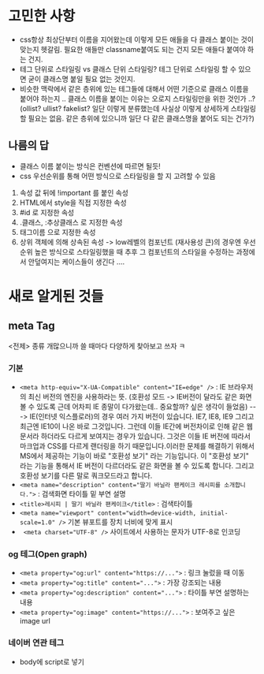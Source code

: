 # 고민한 사항
- css항상 최상단부터 이름을 지어왔는데 이렇게 모든 애들을 다 클래스 붙이는 것이 맞는지 헷갈림. 필요한 애들만 classname붙여도 되는 건지 모든 애들다 붙여야 하는 건지.
- 테그 단위로 스타일링 vs 클래스 단위 스타일링? 테그 단위로 스타일링 할 수 있으면 굳이 클래스명 붙일 필요 없는 것인지.
- 비슷한 맥락에서 같은 층위에 있는 테그들에 대해서 어떤 기준으로 클래스 이름을 붙어야 하는지 .. 클래스 이름을 붙이는 이유는 오로지 스타일링만을 위한 것인가 ..? (ollist? ullist? fakelist? 일단 이렇게 분류했는데 사실상 이렇게 상세하게 스타일링 할 필요는 없음. 같은 층위에 있으니까 일단 다 같은 클래스명을 붙어도 되는 건가?) 
## 나름의 답
- 클래스 이름 붙이는 방식은 컨벤션에 따르면 될듯!
- css 우선순위를 통해 어떤 방식으로 스타일링을 할 지 고려할 수 있음  
1. 속성 값 뒤에 !important 를 붙인 속성
2. HTML에서 style을 직접 지정한 속성
3. #id 로 지정한 속성
4. .클래스, :추상클래스 로 지정한 속성
5. 태그이름 으로 지정한 속성
6. 상위 객체에 의해 상속된 속성
-> low레벨의 컴포넌트 (재사용성 큰)의 경우엔 우선순위 높은 방식으로 스타일링했을 때 추후 그 컴포넌트의 스타일을 수정하는 과정에서 안덮여지는 케이스들이 생긴다 .... 



# 새로 알게된 것들
## meta Tag
<전제> 종류 개많으니까 쓸 때마다 다양하게 찾아보고 쓰자 ㅋ
### 기본
- `<meta http-equiv="X-UA-Compatible" content="IE=edge" />` : IE 브라우저의 최신 버전의 엔진을 사용하라는 뜻. (호환성 모드 -> IE버전이 달라도 같은 화면 볼 수 있도록 근데 어차피 IE 종말이 다가왔는데.. 중요할까? 싶은 생각이 들었음)
---> IE(인터넷 익스플로러)의 경우 여러 가지 버전이 있습니다. IE7, IE8, IE9 그리고 최근엔 IE10이 나온 바로 그것입니다. 그런데 이들 IE간에 버전차이로 인해 같은 웹 문서라 하더라도 다르게 보여지는 경우가 있습니다. 그것은 이들 IE 버전에 따라서 마크업과 CSS를 다르게 랜더링을 하기 때문입니다.이러한 문제를 해결하기 위해서 MS에서 제공하는 기능이 바로 "호환성 보기" 라는 기능입니다. 이 "호환성 보기" 라는 기능을 통해서 IE 버전이 다르더라도 같은 화면을 볼 수 있도록 합니다. 그리고 호환성 보기를 다른 말로 쿼크모드라고 합니다.
- `<meta name="description" content="딸기 바닐라 팬케이크 레시피를 소개합니다.">` : 검색화면 타이틀 밑 부연 설명
- `<title>레시피 | 딸기 바닐라 팬케이크</title>` : 검색타이틀
- `<meta name="viewport" content="width=device-width, initial-scale=1.0" />` 기본 뷰포트를 장치 너비에 맞게 표시
- ` <meta charset="UTF-8" />` 사이트에서 사용하는 문자가 UTF-8로 인코딩

### og 테그(Open graph)
- `<meta property="og:url" content="https://...">` : 링크 눌렀을 때 이동 
- `<meta property="og:title" content="...">` : 가장 강조되는 내용
- `<meta property="og:description" content="...">` : 타이틀 부연 설명하는 내용 
- `<meta property="og:image" content="https://...">` : 보여주고 싶은 image url

### 네이버 연관 테그
- body에 script로 넣기 

